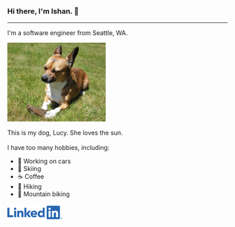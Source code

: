 ### Hi there, I'm Ishan. 👋
----
I'm a software engineer from Seattle, WA. 

<img src="lucy.jpg" alt="Lucy on Mt. Catherine" height=180 />

This is my dog, Lucy. She loves the sun.
<br/>
<br/>
I have too many hobbies, including:
- 🔧 Working on cars
- 🎿 Skiing 
- ☕ Coffee 
- 🌄 Hiking 
- 🚵 Mountain biking 

[<img src="linkedin.png" alt="LinkedIn" height=40 />](https://www.linkedin.com/in/ishanjaidka/)



<!--
**Ishan-Jaidka/Ishan-Jaidka** is a ✨ _special_ ✨ repository because its `README.md` (this file) appears on your GitHub profile.

Here are some ideas to get you started:

- 🔭 I’m currently working on ...
- 🌱 I’m currently learning ...
- 👯 I’m looking to collaborate on ...
- 🤔 I’m looking for help with ...
- 💬 Ask me about ...
- 📫 How to reach me: ...
- 😄 Pronouns: ...
- ⚡ Fun fact: ...
-->
